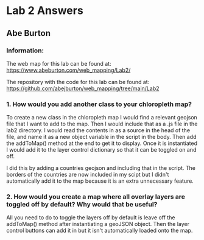 # Lab 2 Answers
## Abe Burton

### Information:

The web map for this lab can be found at: https://www.abeburton.com/web_mapping/Lab2/

The repository with the code for this lab can be found at: https://github.com/abejburton/web_mapping/tree/main/Lab2

### 1. How would you add another class to your chloropleth map?
To create a new class in the chloropleth map I would find a relevant geojson file that I want to add to the map. Then I would include that as a .js file in the lab2 directory. I would read the contents in as a source in the head of the file, and name it as a new object variable in the script in the body. Then add the addToMap() method at the end to get it to display. Once it is instantiated I would add it to the layer control dictionary so that it can be toggled on and off.

I did this by adding a countries geojson and including that in the script. The borders of the countries are now included in my scipt but I didn't automatically add it to the map because it is an extra unnecessary feature.

### 2. How would you create a map where all overlay layers are toggled off by default? Why would that be useful?
All you need to do to toggle the layers off by default is leave off the addToMap() method after instantiating a geoJSON object. Then the layer control buttons can add it in but it isn't automatically loaded onto the map.
